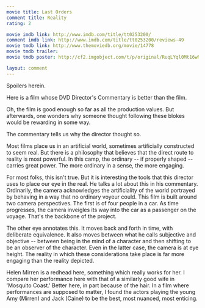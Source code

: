 ```yaml
---
movie title: Last Orders
comment title: Reality
rating: 2

movie imdb link: http://www.imdb.com/title/tt0253200/
comment imdb link: http://www.imdb.com/title/tt0253200/reviews-49
movie tmdb link: http://www.themoviedb.org/movie/14778
movie tmdb trailer: 
movie tmdb poster: http://cf2.imgobject.com/t/p/original/RuqLYql0Mt16wNJdHWkIO4mKwn.jpg

layout: comment
---
```


Spoilers herein.

Here is a film whose DVD Director's Commentary is better than the film.

Oh, the film is good enough so far as all the production values. But afterwards, one wonders why someone thought following these blokes would be rewarding in some way.

The commentary tells us why the director thought so. 

Most films place us in an artificial world, sometimes artificially constructed to seem real. But there is a philosophy that believes that the direct route to reality is most powerful. In this camp, the ordinary -- if properly shaped -- carries great power. The more ordinary in a sense, the more engaging.

For most folks, this isn't true. But it is interesting the tools that this director uses to place our eye in the real. He talks a lot about this in his commentary. Ordinarily, the camera acknowledges the artificiality of the world portrayed by behaving in a way that no ordinary voyeur could. This film is built around two camera perspectives. The first is of four people in a car. As time progresses, the camera inveigles its way into the car as a passenger on the voyage. That's the backbone of the project.

The other eye annotates this. It moves back and forth in time, with deliberate equivalence. It also moves between what he calls subjective and objective -- between being in the mind of a character and then shifting to be an observer of the character. Even in the latter case, the camera is at eye height. The reality in which these considerations take place is far more engaging than the reality depicted.

Helen Mirren is a redhead here, something which really works for her. I compare her performance here with that of a similarly good wife in 'Mosquito Coast.' Better here, in part because of the hair. In a film where performances are supposed to matter, I found the actors playing the young Amy (Mirren) and Jack (Caine) to be the best, most nuanced, most enticing.
